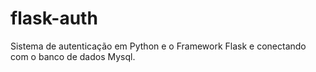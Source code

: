 # flask-auth
Sistema de autenticação em Python e o Framework Flask e conectando com o banco de dados Mysql.
